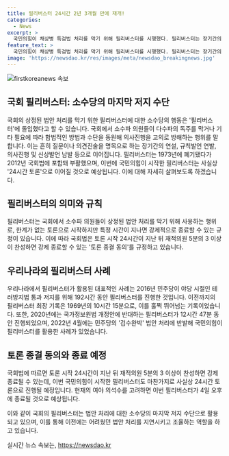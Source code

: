 ```yaml
---
title: 필리버스터 24시간 2년 3개월 만에 재개!
categories:
  - News
excerpt: >
  국민의힘이 채상병 특검법 처리를 막기 위해 필리버스터를 시행했다. 필리버스터는 장기간의 토론, 규칙 발언, 신상발언 등을 활용하여 의사진행을 방해하는 것으로, 재적 의원 3분의 1 이상의 요구로 발동되며, 토론 시작 24시간 후 재적의원 5분의 3 이상 찬성시 종료된다. 이는 민주당의 강행 처리를 막기 위한 수단이며, 국민의힘은 이를 통해 최근의 법안 처리에 저지 수단을 동원하고 있다.
feature_text: >
  국민의힘이 채상병 특검법 처리를 막기 위해 필리버스터를 시행했다. 필리버스터는 장기간의 토론, 규칙 발언, 신상발언 등을 활용하여 의사진행을 방해하는 것으로, 재적 의원 3분의 1 이상의 요구로 발동되며, 토론 시작 24시간 후 재적의원 5분의 3 이상 찬성시 종료된다. 이는 민주당의 강행 처리를 막기 위한 수단이며, 국민의힘은 이를 통해 최근의 법안 처리에 저지 수단을 동원하고 있다.
image: 'https://newsdao.kr/res/images/meta/newsdao_breakingnews.jpg'
---
```


<p><img src="https://newsdao.kr/res/images/meta/newsdao_breakingnews.jpg" alt="firstkoreanews 속보" /></p>

<h2 data-ke-size="size26">국회 필리버스터: 소수당의 마지막 저지 수단</h2>

<p>국회의 상정된 법안 처리를 막기 위한 필리버스터에 대한 소수당의 행동은 '필리버스터'에 돌입했다고 할 수 있습니다. 국회에서 소수파 의원들이 다수파의 독주를 막거나 기타 필요에 따라 합법적인 방법과 수단을 동원해 의사진행을 고의로 방해하는 행위를 말합니다. 이는 흔히 질문이나 의견진술을 명목으로 하는 장기간의 연설, 규칙발언 연발, 의사진행 및 신상발언 남발 등으로 이어집니다. 필리버스터는 1973년에 폐기됐다가 2012년 국회법에 포함돼 부활했으며, 이번에 국민의힘이 시작한 필리버스터는 사실상 '24시간 토론'으로 이어질 것으로 예상됩니다. 이에 대해 자세히 살펴보도록 하겠습니다.</p>

<p data-ke-size="size16">
</p>

<h2 data-ke-size="size24">필리버스터의 의미와 규칙</h2>

<p>필리버스터는 국회에서 소수파 의원들이 상정된 법안 처리를 막기 위해 사용하는 행위로, 한계가 없는 토론으로 시작하지만 특정 시간이 지나면 강제적으로 종료할 수 있는 규정이 있습니다. 이에 따라 국회법은 토론 시작 24시간이 지난 뒤 재적의원 5분의 3 이상이 찬성하면 강제 종료할 수 있는 '토론 종결 동의'를 규정하고 있습니다.</p>

<p data-ke-size="size16">
</p>

<h2 data-ke-size="size24">우리나라의 필리버스터 사례</h2>

<p>우리나라에서 필리버스터가 활용된 대표적인 사례는 2016년 민주당이 야당 시절인 테러방지법 통과 저지를 위해 192시간 동안 필리버스터를 진행한 것입니다. 이전까지의 필리버스터 최장 기록은 1969년의 10시간 15분으로, 이를 훌쩍 뛰어넘는 기록이었습니다. 또한, 2020년에는 국가정보원법 개정안에 반대하는 필리버스터가 12시간 47분 동안 진행되었으며, 2022년 4월에는 민주당의 '검수완박' 법안 처리에 반발해 국민의힘이 필리버스터를 활용한 사례가 있었습니다.</p>

<p data-ke-size="size16">
</p>

<h2 data-ke-size="size24">토론 종결 동의와 종료 예정</h2>

<p>국회법에 따르면 토론 시작 24시간이 지난 뒤 재적의원 5분의 3 이상이 찬성하면 강제 종료될 수 있는데, 이번 국민의힘이 시작한 필리버스터도 마찬가지로 사실상 24시간 토론으로 진행될 예정입니다. 현재의 여야 의석수를 고려하면 이번 필리버스터가 4일 오후에 종료될 것으로 예상됩니다.</p>

<p data-ke-size="size16">
</p>

<p>이와 같이 국회의 필리버스터는 법안 처리에 대한 소수당의 마지막 저지 수단으로 활용되고 있으며, 이를 통해 이전에는 어려웠던 법안 처리를 지연시키고 조율하는 역할을 하고 있습니다.</p>
실시간 뉴스 속보는, <a href="https://newsdao.kr" rel="dofollow">https://newsdao.kr</a>


